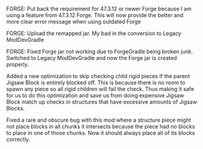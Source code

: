 FORGE: Put back the requirement for 47.3.12 or newer Forge because I am using a feature from 47.3.12 Forge. This will now provide the better and more clear error message when using outdated Forge

FORGE: Upload the remapped jar. My bad in the conversion to Legacy ModDevGradle

FORGE: Fixed Forge jar not working due to ForgeGradle being broken junk. Switched to Legacy ModDevGradle and now the Forge jar is created properly.

Added a new optimization to skip checking child rigid pieces if the parent Jigsaw Block is entirely blocked off. This is because there is no room to spawn any piece so all rigid children will fail the check. Thus making it safe for us to do this optimization and save us from doing expensive Jigsaw Block match up checks in structures that have excessive amounts of Jigsaw Blocks.

Fixed a rare and obscure bug with this mod where a structure piece might not place blocks in all chunks it intersects because the piece had no blocks to place in one of those chunks. Now it should always place all of its blocks correctly.
